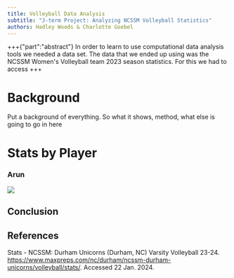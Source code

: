 ```yaml
---
title: Volleyball Data Analysis
subtitle: "J-term Project: Analyzing NCSSM Volleyball Statistics"
authors: Hadley Woods & Charlotte Goebel
---
```


+++{"part":"abstract"}
In order to learn to use computational data analysis tools we needed a data set. The data that we ended up using was the NCSSM Women's Volleyball team 2023 season statistics. For this we had to access 
+++
# Background
Put a background of everything. So what it shows, method, what else is going to go in here
# Stats by Player
  ### Arun
![](#my-cell)


## Conclusion

## References
Stats - NCSSM: Durham Unicorns (Durham, NC) Varsity Volleyball 23-24. https://www.maxpreps.com/nc/durham/ncssm-durham-unicorns/volleyball/stats/. Accessed 22 Jan. 2024.